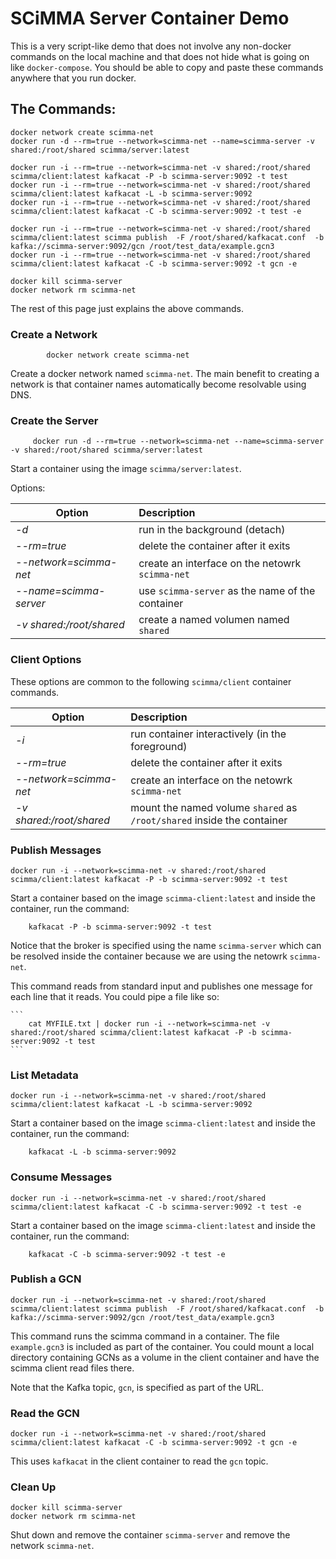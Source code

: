 # SCiMMA Server Container Demo

This is a very script-like demo that does not involve any non-docker commands on the local machine and that does
not hide what is going on like ``docker-compose``.
You should be able to copy and paste these commands anywhere that you run docker.

## The Commands:

```
docker network create scimma-net
docker run -d --rm=true --network=scimma-net --name=scimma-server -v shared:/root/shared scimma/server:latest

docker run -i --rm=true --network=scimma-net -v shared:/root/shared scimma/client:latest kafkacat -P -b scimma-server:9092 -t test
docker run -i --rm=true --network=scimma-net -v shared:/root/shared scimma/client:latest kafkacat -L -b scimma-server:9092
docker run -i --rm=true --network=scimma-net -v shared:/root/shared scimma/client:latest kafkacat -C -b scimma-server:9092 -t test -e

docker run -i --rm=true --network=scimma-net -v shared:/root/shared scimma/client:latest scimma publish  -F /root/shared/kafkacat.conf  -b kafka://scimma-server:9092/gcn /root/test_data/example.gcn3
docker run -i --rm=true --network=scimma-net -v shared:/root/shared scimma/client:latest kafkacat -C -b scimma-server:9092 -t gcn -e

docker kill scimma-server
docker network rm scimma-net

```

The rest of this page just explains the above commands.

### Create a Network

```
        docker network create scimma-net
```

Create a docker network named ``scimma-net``.
The main benefit to creating a network is that container names automatically become resolvable using DNS.

### Create the Server

```
     docker run -d --rm=true --network=scimma-net --name=scimma-server -v shared:/root/shared scimma/server:latest
```

Start a container using the image ``scimma/server:latest``.

Options:

| Option |  Description |
|--------|:-------------|
| *-d*   |  run in the background (detach) |
| *--rm=true* | delete the container after it exits |
| *--network=scimma-net*  | create an interface on the netowrk ``scimma-net`` |
| *--name=scimma-server*   | use ``scimma-server`` as the name of the container | 
| *-v shared:/root/shared* | create a named volumen named ``shared``   |


### Client Options

These options are common to the following ``scimma/client`` container commands.

| Option |  Description |
|--------|:-------------|
| *-i*   |  run container interactively (in the foreground) |
| *--rm=true* | delete the container after it exits |
| *--network=scimma-net* | create an interface on the netowrk ``scimma-net`` |
| *-v shared:/root/shared* | mount the named volume ``shared`` as ``/root/shared`` inside the container |

### Publish Messages

```
docker run -i --network=scimma-net -v shared:/root/shared scimma/client:latest kafkacat -P -b scimma-server:9092 -t test
```

Start a container based on the image ``scimma-client:latest`` and inside the container, run
the command:


```
    kafkacat -P -b scimma-server:9092 -t test
 ```

Notice that the broker is specified using the name ``scimma-server`` which can be resolved inside the container
because we are using the netowrk ``scimma-net``.

This command reads from standard input and publishes one message for each line that it reads. You could pipe
a file like so:

    ```
        cat MYFILE.txt | docker run -i --network=scimma-net -v shared:/root/shared scimma/client:latest kafkacat -P -b scimma-server:9092 -t test
    ```

### List Metadata

```
docker run -i --network=scimma-net -v shared:/root/shared scimma/client:latest kafkacat -L -b scimma-server:9092
```

Start a container based on the image ``scimma-client:latest`` and inside the container, run
the command:

```
    kafkacat -L -b scimma-server:9092
```

### Consume Messages

```
docker run -i --network=scimma-net -v shared:/root/shared scimma/client:latest kafkacat -C -b scimma-server:9092 -t test -e
```

Start a container based on the image ``scimma-client:latest`` and inside the container, run
the command:

```
    kafkacat -C -b scimma-server:9092 -t test -e
```

### Publish a GCN
```
docker run -i --network=scimma-net -v shared:/root/shared scimma/client:latest scimma publish  -F /root/shared/kafkacat.conf  -b kafka://scimma-server:9092/gcn /root/test_data/example.gcn3
```

This command runs the scimma command in a container. The file ``example.gcn3`` is included as part of the container. You could mount a local directory
containing GCNs as a volume in the client container and have the scimma client read files there.

Note that the Kafka topic, ``gcn``, is specified as part of the URL.

### Read the GCN
```
docker run -i --network=scimma-net -v shared:/root/shared scimma/client:latest kafkacat -C -b scimma-server:9092 -t gcn -e
```

This uses ``kafkacat`` in the client container to read the ``gcn`` topic.

### Clean Up

```
docker kill scimma-server
docker network rm scimma-net
```

Shut down and remove the container ``scimma-server`` and remove the network ``scimma-net``.

